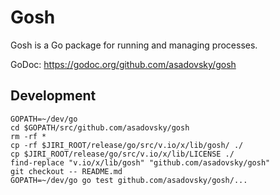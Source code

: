# Gosh

Gosh is a Go package for running and managing processes.

GoDoc: https://godoc.org/github.com/asadovsky/gosh

## Development

    GOPATH=~/dev/go
    cd $GOPATH/src/github.com/asadovsky/gosh
    rm -rf *
    cp -rf $JIRI_ROOT/release/go/src/v.io/x/lib/gosh/ ./
    cp $JIRI_ROOT/release/go/src/v.io/x/lib/LICENSE ./
    find-replace "v.io/x/lib/gosh" "github.com/asadovsky/gosh"
    git checkout -- README.md
    GOPATH=~/dev/go go test github.com/asadovsky/gosh/...
